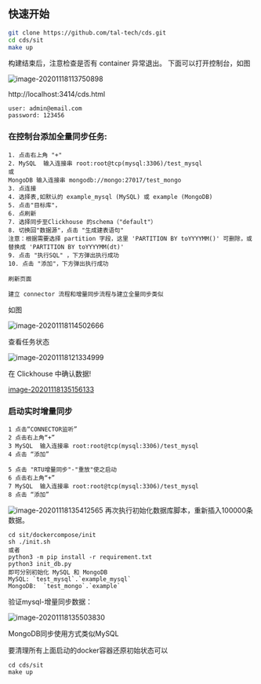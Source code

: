## 快速开始

```bash
git clone https://github.com/tal-tech/cds.git
cd cds/sit
make up
```

构建结束后，注意检查是否有 container 异常退出。
下面可以打开控制台，如图

![image-20201118113750898](cds.png)

http://localhost:3414/cds.html
```
user: admin@email.com
password: 123456
```

### 在控制台添加全量同步任务:
```
1. 点击右上角 "+"
2. MySQL  输入连接串 root:root@tcp(mysql:3306)/test_mysql
或
MongoDB 输入连接串 mongodb://mongo:27017/test_mongo
3. 点连接
4. 选择表,如默认的 example_mysql (MySQL) 或 example (MongoDB)
5. 点击"目标库"，
6. 点刷新 
7. 选择同步至Clickhouse 的schema（"default"）
8. 切换回"数据源"，点击 "生成建表语句"
注意：根据需要选择 partition 字段，这里 'PARTITION BY toYYYYMM()' 可删除，或 替换成 'PARTITION BY toYYYYMM(dt)'
9. 点击 "执行SQL" ，下方弹出执行成功
10. 点击 "添加"，下方弹出执行成功

刷新页面

建立 connector 流程和增量同步流程与建立全量同步类似
```
如图

![image-20201118114502666](image-20201118114502666.png)


查看任务状态


![image-20201118121334999](image-20201118121334999.png)

在 Clickhouse 中确认数据!

[image-20201118135156133](image-20201118135156133.png)


### 启动实时增量同步

```
1 点击“CONNECTOR监听”
2 点击右上角“+”
3 MySQL  输入连接串 root:root@tcp(mysql:3306)/test_mysql
4 点击 “添加”

5 点击 "RTU增量同步"-"重放"使之启动
6 点击右上角“+”
7 MySQL  输入连接串 root:root@tcp(mysql:3306)/test_mysql
8 点击 “添加”
```

![image-20201118135412565](image-20201118135412565.png)
再次执行初始化数据库脚本，重新插入100000条数据。

```
cd sit/dockercompose/init
sh ./init.sh
或者
python3 -m pip install -r requirement.txt
python3 init_db.py
即可分别初始化 MySQL 和 MongoDB
MySQL: `test_mysql`.`example_mysql`
MongoDB:  `test_mongo`.`example`
```

验证mysql-增量同步数据：

![image-20201118135503830](image-20201118135503830.png)

MongoDB同步使用方式类似MySQL

要清理所有上面启动的docker容器还原初始状态可以

```
cd cds/sit
make up
```

